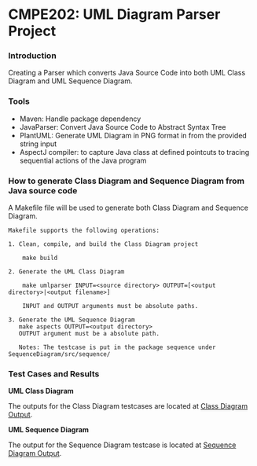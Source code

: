 # CMPE202: UML Diagram Parser Project

### Introduction
Creating a Parser which converts Java Source Code into both UML Class Diagram and UML Sequence Diagram.

### Tools
- Maven: Handle package dependency
- JavaParser: Convert Java Source Code to Abstract Syntax Tree
- PlantUML: Generate UML Diagram in PNG format in from the provided string input 
- AspectJ compiler: to capture Java class at defined pointcuts to tracing sequential actions of the Java program

### How to generate Class Diagram and Sequence Diagram from Java source code
A Makefile file will be used to generate both Class Diagram and Sequence Diagram.

````
Makefile supports the following operations:

1. Clean, compile, and build the Class Diagram project

    make build

2. Generate the UML Class Diagram 

    make umlparser INPUT=<source directory> OUTPUT=[<output directory>|<output filename>]
    
    INPUT and OUTPUT arguments must be absolute paths.

3. Generate the UML Sequence Diagram
   make aspects OUTPUT=<output directory>
   OUTPUT argument must be a absolute path.
   
   Notes: The testcase is put in the package sequence under SequenceDiagram/src/sequence/
````

### Test Cases and Results
**UML Class Diagram**

The outputs for the Class Diagram testcases are located at [Class Diagram Output](https://github.com/sonthai/CMPE202/tree/master/ClassDiagram/output).

**UML Sequence Diagram**

The output for the Sequence Diagram testcase is located at [Sequence Diagram Output](https://github.com/sonthai/CMPE202/tree/master/SequenceDiagram/output).
